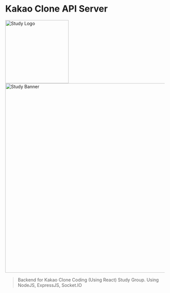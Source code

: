 # Kakao Clone API Server

<img src="http://drive.google.com/uc?export=view&id=1a_0pWq-RwJwUJg3JjQ8j-F7TOe9QW7TU" title="study-logo" alt="Study Logo" width="200px" height="200px"></img>
<img src="http://drive.google.com/uc?export=view&id=1JLCLNue-oMqPXusKp18zVCuAklnWEb4H" title="study-banner" alt="Study Banner" width="600px"></img><br/>

> Backend for Kakao Clone Coding (Using React) Study Group. Using NodeJS, ExpressJS, Socket.IO
